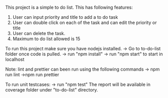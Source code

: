 This project is a simple to do list.
This has following features:

1. User can input priority and title to add a to do task
2. User can double click on each of the task and can edit the priority or title
3. User can delete the task.
4. Maximum to do list allowed is 15

To run this project make sure you have nodejs installed.
  -> Go to to-do-list folder once code is pulled. 
  -> run "npm install"
  -> run "npm start" to start in localhost
  
  Note: lint and prettier can been run using the following commands
  -> npm run lint
  ->npm run prettier
  
  To run unit testcases:
  -> run "npm test"
  The report will be available in coverage folder under "to-do-list" directory.
